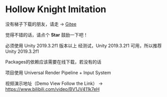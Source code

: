 # Hollow Knight Imitation

没有梯子下载的朋友，请走 -> [Gitee](https://gitee.com/dreamCirno/Hollow-Knight-Imitation)

觉得不错的话，请点个 **Star** 鼓励一下吧！
 
必须使用 Unity 2019.3.2f1 版本以上
经测试，Unity 2019.3.2f1 可用，所以推荐 Unity 2019.3.2f1

Packages的依赖应该需要在线下载，若没有的话

项目使用 Universal Render Pipeline + Input System

视频演示地址（Demo View Follow the Link） -> https://www.bilibili.com/video/BV1JV411k7eH
